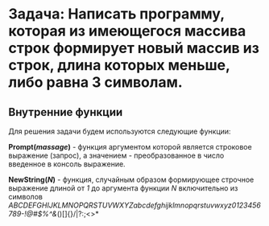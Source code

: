 # Задача: Написать программу, которая из имеющегося массива строк формирует новый массив из строк, длина которых меньше, либо равна 3 символам.

## Внутренние функции

Для решения задачи будем используются следующие функции:

**Prompt(_massage_)**  - функция аргументом которой является строковое выражение (запрос), а значением - преобразованное в число введенное в консоль выражение.

**NewString(_N_)** - функция, случайным образом формирующее строчное выражение длиной от *1* до аргумента функции *N* включительно из символов *ABCDEFGHIJKLMNOPQRSTUVWXYZabcdefghijklmnopqrstuvwxyz0123456789-!@#$%^&*()[]{}/|?:;<>*